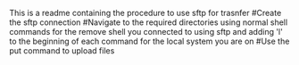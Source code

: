 This is a readme containing the procedure to use sftp for trasnfer
#Create the sftp connection
#Navigate to the required directories using normal shell commands for the remove shell you connected to using sftp and adding 'l' to the beginning of each command for the local system you are on
#Use the put command to upload files
